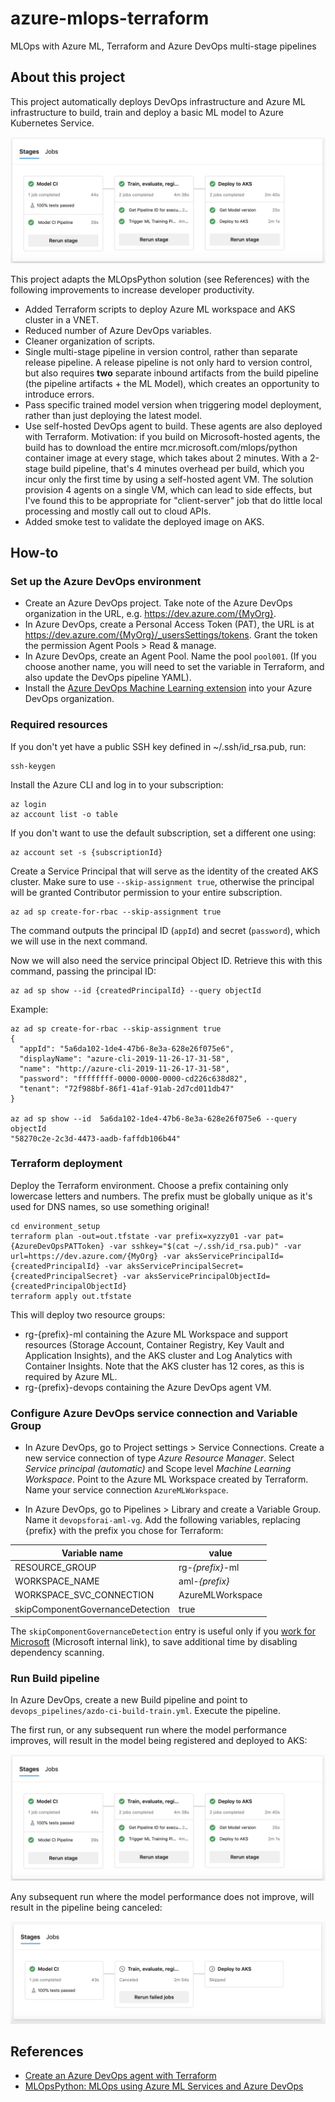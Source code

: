 # azure-mlops-terraform
 MLOps with Azure ML, Terraform and Azure DevOps multi-stage pipelines

## About this project

This project automatically deploys DevOps infrastructure and Azure ML infrastructure to build, train and deploy a basic ML model to Azure Kubernetes Service.

![DevOps pipeline](/docs/images/pipeline.png)

This project adapts the MLOpsPython solution (see References) with the following improvements to increase developer productivity.
* Added Terraform scripts to deploy Azure ML workspace and AKS cluster in a VNET.
* Reduced number of Azure DevOps variables.
* Cleaner organization of scripts.
* Single multi-stage pipeline in version control, rather than separate release pipeline. A release pipeline is not only hard to version control, but also requires **two** separate inbound artifacts from the build pipeline (the pipeline artifacts + the ML Model), which creates an opportunity to introduce errors.
* Pass specific trained model version when triggering model deployment, rather than just deploying the latest model.
* Use self-hosted DevOps agent to build. These agents are also deployed with Terraform. Motivation: if you build on Microsoft-hosted agents, the build has to download the entire mcr.microsoft.com/mlops/python container image at every stage, which takes about 2 minutes. With a 2-stage build pipeline, that's 4 minutes overhead per build, which you incur only the first time by using a self-hosted agent VM. The solution provision 4 agents on a single VM, which can lead to side effects, but I've found this to be appropriate for "client-server" job that do little local processing and mostly call out to cloud APIs.
* Added smoke test to validate the deployed image on AKS.

## How-to

### Set up the Azure DevOps environment

* Create an Azure DevOps project. Take note of the Azure DevOps organization in the URL, e.g. https://dev.azure.com/{MyOrg}.
* In Azure DevOps, create a Personal Access Token (PAT), the URL is at https://dev.azure.com/{MyOrg}/_usersSettings/tokens. Grant the token the permission Agent Pools > Read & manage.
* In Azure DevOps, create an Agent Pool. Name the pool `pool001`. (If you choose another name, you will need to set the variable in Terraform, and also update the DevOps pipeline YAML).
* Install the [Azure DevOps Machine Learning extension](https://marketplace.visualstudio.com/items?itemName=ms-air-aiagility.vss-services-azureml) into your Azure DevOps organization.

### Required resources

If you don't yet have a public SSH key defined in ~/.ssh/id_rsa.pub, run:
```
ssh-keygen
```

Install the Azure CLI and log in to your subscription:

```
az login
az account list -o table
```

If you don't want to use the default subscription, set a different one using:

```
az account set -s {subscriptionId}
```

Create a Service Principal that will serve as the identity of the created AKS cluster. Make sure to use `--skip-assignment true`, otherwise the principal will be granted Contributor permission to your entire subscription.

```
az ad sp create-for-rbac --skip-assignment true
```

The command outputs the principal ID (`appId`) and secret (`password`), which we will use in the next command.

Now we will also need the service principal Object ID. Retrieve this with this command, passing the principal ID:

```
az ad sp show --id {createdPrincipalId} --query objectId
```

Example:

```
az ad sp create-for-rbac --skip-assignment true
{
  "appId": "5a6da102-1de4-47b6-8e3a-628e26f075e6",
  "displayName": "azure-cli-2019-11-26-17-31-58",
  "name": "http://azure-cli-2019-11-26-17-31-58",
  "password": "ffffffff-0000-0000-0000-cd226c638d82",
  "tenant": "72f988bf-86f1-41af-91ab-2d7cd011db47"
}

az ad sp show --id  5a6da102-1de4-47b6-8e3a-628e26f075e6 --query objectId
"58270c2e-2c3d-4473-aadb-faffdb106b44"
```

### Terraform deployment

Deploy the Terraform environment. Choose a prefix containing only lowercase letters and numbers. The prefix must be globally unique as it's used for DNS names, so use something original!

```
cd environment_setup
terraform plan -out=out.tfstate -var prefix=xyzzy01 -var pat={AzureDevOpsPATToken} -var sshkey="$(cat ~/.ssh/id_rsa.pub)" -var url=https://dev.azure.com/{MyOrg} -var aksServicePrincipalId={createdPrincipalId} -var aksServicePrincipalSecret={createdPrincipalSecret} -var aksServicePrincipalObjectId={createdPrincipalObjectId}
terraform apply out.tfstate
```

This will deploy two resource groups:
* rg-{prefix}-ml containing the Azure ML Workspace and support resources (Storage Account, Container Registry, Key Vault and Application Insights), and the AKS cluster and Log Analytics with Container Insights. Note that the AKS cluster has 12 cores, as this is required by Azure ML.
* rg-{prefix}-devops containing the Azure DevOps agent VM.

### Configure Azure DevOps service connection and Variable Group

* In Azure DevOps, go to Project settings > Service Connections. Create a new service connection of type _Azure Resource Manager_. Select _Service principal (automatic)_ and Scope level _Machine Learning Workspace_. Point to the Azure ML Workspace created by Terraform. Name your service connection `AzureMLWorkspace`.

* In Azure DevOps, go to Pipelines > Library and create a Variable Group. Name it `devopsforai-aml-vg`. Add the following variables, replacing {prefix} with the prefix you chose for Terraform:

| Variable name | value |
| -------------- | --------------- |
| RESOURCE_GROUP | rg-_{prefix}_-ml |
| WORKSPACE_NAME | aml-_{prefix}_ |
| WORKSPACE_SVC_CONNECTION | AzureMLWorkspace |
| skipComponentGovernanceDetection | true |

The `skipComponentGovernanceDetection` entry is useful only if you [work for Microsoft](https://aka.ms/cgdocs) (Microsoft internal link), to save additional time by disabling dependency scanning.

### Run Build pipeline

In Azure DevOps, create a new Build pipeline and point to `devops_pipelines/azdo-ci-build-train.yml`. Execute the pipeline.

The first run, or any subsequent run where the model performance improves, will result in the model being registered and deployed to AKS:

![DevOps pipeline](/docs/images/pipeline.png)

Any subsequent run where the model performance does not improve, will result in the pipeline being canceled:

![DevOps pipeline](/docs/images/pipeline_canceled.png)

## References

* [Create an Azure DevOps agent with Terraform](https://melcher.dev/2019/02/create-an-azure-devops-build/release-agent-with-terraform-ubuntu-edition/)
* [MLOpsPython: MLOps using Azure ML Services and Azure DevOps](https://github.com/microsoft/MLOpsPython)
